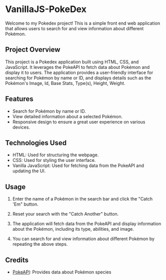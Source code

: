 # VanillaJS-PokeDex 
Welcome to my Pokedex project! This is a simple front end web application that allows users to search for and view information about different Pokémon.

## Project Overview

This project is a Pokedex application built using HTML, CSS, and JavaScript. It leverages the PokeAPI to fetch data about Pokémon and display it to users. The application provides a user-friendly interface for searching for Pokémon by name or ID, and displays details such as the Pokémon's Image, Id, Base Stats, Type(s), Height, Weight.

## Features

- Search for Pokémon by name or ID.
- View detailed information about a selected Pokémon.
- Responsive design to ensure a great user experience on various devices.

## Technologies Used

- HTML: Used for structuring the webpage.
- CSS: Used for styling the user interface.
- Vanilla JavaScript: Used for fetching data from the PokeAPI and updating the UI.

## Usage

1. Enter the name of a Pokémon in the search bar and click the "Catch 'Em" button.

2. Reset your search with the "Catch Another" button.

3. The application will fetch data from the PokeAPI and display information about the Pokémon, including its type, abilities, and image.

4. You can search for and view information about different Pokémon by repeating the above steps.

## Credits

- [PokeAPI](https://pokeapi.co/): Provides data about Pokémon species
